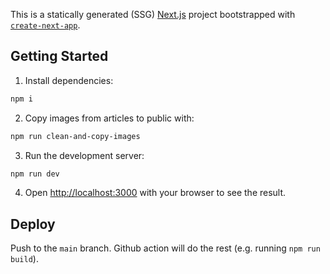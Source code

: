 This is a statically generated (SSG) [Next.js](https://nextjs.org) project bootstrapped with [`create-next-app`](https://nextjs.org/docs/app/api-reference/cli/create-next-app).

## Getting Started

1. Install dependencies:

```bash
npm i
```

2. Copy images from articles to public with:

```bash
npm run clean-and-copy-images
```

3. Run the development server:

```bash
npm run dev
```

4. Open [http://localhost:3000](http://localhost:3000) with your browser to see the result.

## Deploy

Push to the `main` branch. Github action will do the rest (e.g. running `npm run build`).

